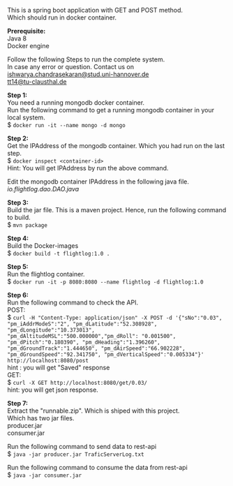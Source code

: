 This is a spring boot application with GET and POST method.  
Which should run in docker container.  

**Prerequisite:**  
Java 8  
Docker engine


Follow the following Steps to run the complete system.  
In case any error or question. Contact us on    
ishwarya.chandrasekaran@stud.uni-hannover.de  
tt14@tu-clausthal.de  

**Step 1:**  
You need a running mongodb docker container.  
Run the following command to get a running mongodb container in your local system.  
$ ```docker run -it --name mongo -d mongo```

**Step 2:**  
Get the IPAddress of the mongodb container. Which you had run on the last step.  
$ ```docker inspect <container-id>```  
Hint: You will get IPAddress by run the above command.  

Edit the mongodb container IPAddress in the following java file.  
*io.flightlog.dao.DAO.java*  

**Step 3:**  
Build the jar file. This is a maven project. Hence, run the following command to build.  
$ ```mvn package```  

**Step 4:**  
Build the Docker-images  
$ ```docker build -t flightlog:1.0 .```  

**Step 5:**  
Run the flightlog container.  
$ ```docker run -it -p 8080:8080 --name flightlog -d flightlog:1.0```  

**Step 6:**  
Run the following command to check the API.  
POST:  
$ ```curl -H "Content-Type: application/json" -X POST -d '{"sNo":"0.03", "pm_iAddrModeS":"2", "pm_dLatitude":"52.308928", "pm_dLongitude":"10.373013", "pm_dAltitudeMSL":"500.000000","pm_dRoll": "0.001500", "pm_dPitch":"0.180390", "pm_dHeading":"1.396260", "pm_dGroundTrack":"1.444650", "pm_dAirSpeed":"66.902228", "pm_dGroundSpeed":"92.341750", "pm_dVerticalSpeed":"0.005334"}' http://localhost:8080/post```    
hint : you will get "Saved" response  
GET:  
$ ```curl -X GET http://localhost:8080/get/0.03/```  
hint: you will get json response.  

**Step 7:**  
Extract the "runnable.zip". Which is shiped with this project.    
Which has two jar files.  
producer.jar  
consumer.jar  

Run the following command to send data to rest-api  
$ ```java -jar producer.jar TraficServerLog.txt```    

Run the following command to consume the data from rest-api    
$ ```java -jar consumer.jar```    
